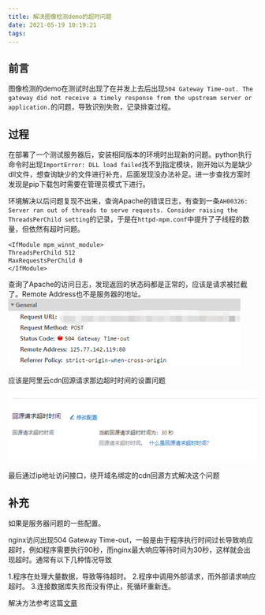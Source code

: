 ```yaml
---
title: 解决图像检测demo的超时问题
date: 2021-05-19 10:19:21
tags:
---
```


## 前言
图像检测的demo在测试时出现了在并发上去后出现`504 Gateway Time-out. The gateway did not receive a timely response from the upstream server or application.`的问题，导致识别失败，记录排查过程。

## 过程

在部署了一个测试服务器后，安装相同版本的环境时出现新的问题。python执行命令时出现`ImportError: DLL load failed`找不到指定模块，刚开始以为是缺少dll文件，想查询缺少的文件进行补充，后面发现没办法补足。进一步查找方案时发现是pip下载包时需要在管理员模式下进行。

环境解决以后问题复现不出来，查询Apache的错误日志，有查到一条`AH00326: Server ran out of threads to serve requests. Consider raising the ThreadsPerChild setting`的记录，于是在`httpd-mpm.conf`中提升了子线程的数量，但依然有超时问题。

```
<IfModule mpm_winnt_module>
ThreadsPerChild 512 
MaxRequestsPerChild 0
</IfModule>
```

查询了Apache的访问日志，发现返回的状态码都是正常的，应该是请求被拦截了。Remote Address也不是服务器的地址。
![headers](/images/202105/20210519105659.png)

应该是阿里云cdn回源请求那边超时时间的设置问题

![回源请求超时时间](/images/202105/20210519112320.png)

最后通过ip地址访问接口，绕开域名绑定的cdn回源方式解决这个问题

## 补充

如果是服务器问题的一些配置。

nginx访问出现504 Gateway Time-out，一般是由于程序执行时间过长导致响应超时，例如程序需要执行90秒，而nginx最大响应等待时间为30秒，这样就会出现超时。通常有以下几种情况导致

1.程序在处理大量数据，导致等待超时。
2.程序中调用外部请求，而外部请求响应超时。
3.连接数据库失败而没有停止，死循环重新连。

解决方法参考这篇[文章](https://blog.csdn.net/haibo0668/article/details/103869582/)
